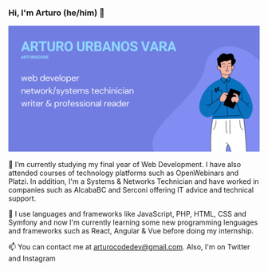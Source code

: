 ### Hi, I'm Arturo (he/him) 👋

<img src="./img/arturocode_github.png"/>

🌱 I’m currently studying my final year of Web Development. I have also attended courses of technology platforms such as OpenWebinars and Platzi. In addition, I'm a Systems & Networks Technician and have worked in companies such as AlcabaBC and Serconi offering IT advice and technical support. 

🔭 I use languages and frameworks like JavaScript, PHP, HTML, CSS and Symfony and now I'm currently learning some new programming lenguages and frameworks such as React, Angular & Vue before doing my internship.

📫 You can contact me at arturocodedev@gmail.com. Also, I'm on Twitter and Instagram

<img src=""> <img src="">



<!--
**ArturoCode/arturocode** is a ✨ _special_ ✨ repository because its `README.md` (this file) appears on your GitHub profile.

Here are some ideas to get you started:

- 🔭 I’m currently working on ...
- 🌱 I’m currently learning ...
- 👯 I’m looking to collaborate on ...
- 🤔 I’m looking for help with ...
- 💬 Ask me about ...
- 📫 How to reach me: ...
- 😄 Pronouns: ...
- ⚡ Fun fact: ...
-->

